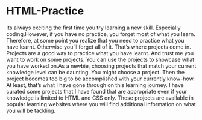 # HTML-Practice
Its always exciting the first time you try learning a new skill. Especially coding.However, if you have no practice, you forget most of what you learn. Therefore, at some point you realize that you need to practice what you have learnt. Otherwise you’ll forget all of it. That’s where projects come in. Projects are a good way to practice what you have learnt. And trust me you want to work on some projects. You can use the projects to showcase what you have worked on.As a newbie, choosing projects that match your current knowledge level can be daunting. You might choose a project. Then the project becomes too big to be accomplished with your currently know-how. At least, that’s what I have gone through on this learning journey. I have curated some projects that I have found that are appropriate even if your knowledge is limited to HTML and CSS only. These projects are available in popular learning websites where you will find additional information on what you will be tackling.
